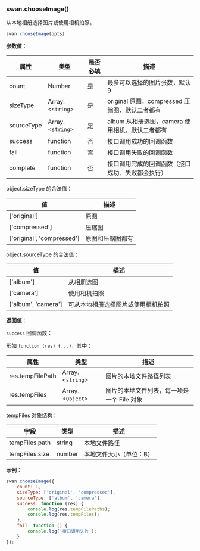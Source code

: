 ### swan.chooseImage()

从本地相册选择图片或使用相机拍照。

```js
swan.chooseImage(opts)
```

**参数值**：

|属性|类型|是否必填|描述|
|-|-|-|-|
|count|Number|是|最多可以选择的图片张数，默认 9|
|sizeType|Array.<`string`>|是|original 原图，compressed 压缩图，默认二者都有|
|sourceType|Array.<`string`>|是|album 从相册选图，camera 使用相机，默认二者都有|
|success|function|否|接口调用成功的回调函数|
|fail|function|否|接口调用失败的回调函数|
|complete|function|否|接口调用完成的回调函数（接口成功、失败都会执行）|

object.sizeType 的合法值：

|值|描述|
|-|-|
|['original']|原图|
|['compressed']|压缩图|
|['original', 'compressed']|原图和压缩图都有|

object.sourceType 的合法值：

|值|描述|
|-|-|
|['album']|从相册选图|
|['camera']|使用相机拍照|
|['album', 'camera']|可从本地相册选择图片或使用相机拍照|

**返回值**：

`success` 回调函数：

形如 `function (res) {...}`，其中：

|属性|类型|描述|
|-|-|-|
|res.tempFilePath|Array.<`string`>|图片的本地文件路径列表|
|res.tempFiles|Array.<`Object`>|图片的本地文件列表，每一项是一个 File 对象|

tempFiles 对象结构：

|字段|类型|描述|
|-|-|-|
|tempFiles.path|string|本地文件路径|
|tempFiles.size|number|本地文件大小（单位：B）|

**示例**：

```js
swan.chooseImage({
    count: 1,
    sizeType: ['original', 'compressed'],
    sourceType: ['album', 'camera'],
    success: function (res) {
        console.log(res.tempFilePaths);
        console.log(res.tempFiles);
    },
    fail: function () {
        console.log('接口调用失败');
    }
});
```
